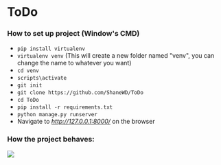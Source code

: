 # ToDo

### How to set up project (Window's CMD)
- ``` pip install virtualenv ```
- ``` virtualenv venv ``` (This will create a new folder named "venv", you can change the name to whatever you want)
- ``` cd venv ```
- ``` scripts\activate ```
- ``` git init ```
- ``` git clone https://github.com/ShaneWD/ToDo ```
- ``` cd ToDo ```
- ``` pip install -r requirements.txt ```
- ``` python manage.py runserver ```
- Navigate to *http://127.0.0.1:8000/* on the browser 

### How the project behaves:
<image src="https://github.com/ShaneWD/ToDo/blob/master/ToDo-demo.gif">
  
